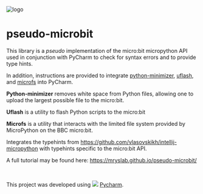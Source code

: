 ![logo](https://raw.github.com/MrYsLab/pseudo-microbit/master/docs/images/logo.png)

# pseudo-microbit

This library is a _pseudo_ implementation of the micro:bit micropython API used in 
conjunction
with PyCharm to check for syntax errors and to provide type hints.

In addition, instructions are provided to integrate 
[python-minimizer](https://github.com/agroden/python-minimizer), 
[uflash](https://github.com/ntoll/uflash), and [microfs](https://github.com/ntoll/microfs)
into PyCharm.

**Python-minimizer** removes white space from Python files, allowing one to upload
the largest possible file to the micro:bit.

**Uflash** is a utility to flash Python scripts to the micro:bit

**Microfs** is a utility that interacts with the limited file system
provided by MicroPython on the BBC micro:bit.

Integrates the typehints from https://github.com/vlasovskikh/intellij-micropython
with typehints specific to the micro:bit API.

A full tutorial may be found here: https://mryslab.github.io/pseudo-microbit/

<br>

This project was developed using ![](https://resources.jetbrains.com/storage/products/company/brand/logos/PyCharm_icon.svg) [Pycharm](https://www.jetbrains.com/pycharm/).  